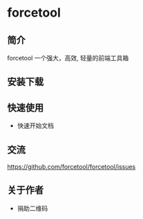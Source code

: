 # forcetool

## 简介
forcetool 一个强大，高效, 轻量的前端工具箱

## 安装下载

## 快速使用

- 快速开始文档

## 交流
https://github.com/forcetool/forcetool/issues

## 关于作者

- 捐助二维码

